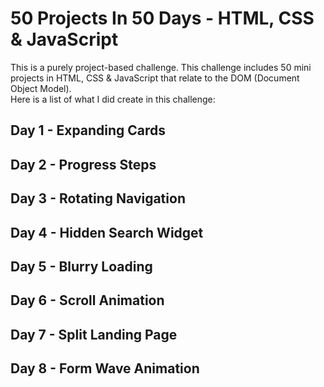 # 50 Projects In 50 Days - HTML, CSS &amp; JavaScript
This is a purely project-based challenge. This challenge includes 50 mini projects in HTML, CSS & JavaScript that relate to the DOM (Document Object Model). 
<br>Here is a list of what I did create in this challenge:
## Day 1 - Expanding Cards
## Day 2 - Progress Steps
## Day 3 - Rotating Navigation
## Day 4 - Hidden Search Widget
## Day 5 - Blurry Loading
## Day 6 - Scroll Animation
## Day 7 - Split Landing Page
## Day 8 - Form Wave Animation
